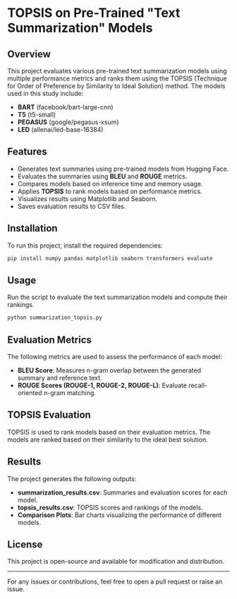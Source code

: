 # TOPSIS on Pre-Trained "Text Summarization" Models

## Overview
This project evaluates various pre-trained text summarization models using multiple performance metrics and ranks them using the TOPSIS (Technique for Order of Preference by Similarity to Ideal Solution) method. The models used in this study include:

- **BART** (facebook/bart-large-cnn)
- **T5** (t5-small)
- **PEGASUS** (google/pegasus-xsum)
- **LED** (allenai/led-base-16384)

## Features
- Generates text summaries using pre-trained models from Hugging Face.
- Evaluates the summaries using **BLEU** and **ROUGE** metrics.
- Compares models based on inference time and memory usage.
- Applies **TOPSIS** to rank models based on performance metrics.
- Visualizes results using Matplotlib and Seaborn.
- Saves evaluation results to CSV files.

## Installation
To run this project, install the required dependencies:
```bash
pip install numpy pandas matplotlib seaborn transformers evaluate
```

## Usage
Run the script to evaluate the text summarization models and compute their rankings.
```bash
python summarization_topsis.py
```

## Evaluation Metrics
The following metrics are used to assess the performance of each model:
- **BLEU Score**: Measures n-gram overlap between the generated summary and reference text.
- **ROUGE Scores (ROUGE-1, ROUGE-2, ROUGE-L)**: Evaluate recall-oriented n-gram matching.

## TOPSIS Evaluation
TOPSIS is used to rank models based on their evaluation metrics.
The models are ranked based on their similarity to the ideal best solution.

## Results
The project generates the following outputs:
- **summarization_results.csv**: Summaries and evaluation scores for each model.
- **topsis_results.csv**: TOPSIS scores and rankings of the models.
- **Comparison Plots**: Bar charts visualizing the performance of different models.
  
## License
This project is open-source and available for modification and distribution.

---
For any issues or contributions, feel free to open a pull request or raise an issue.

